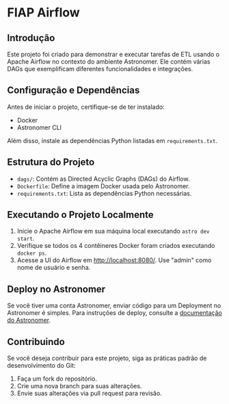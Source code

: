 # FIAP Airflow

## Introdução

Este projeto foi criado para demonstrar e executar tarefas de ETL usando o Apache Airflow no contexto do ambiente Astronomer. Ele contém várias DAGs que exemplificam diferentes funcionalidades e integrações.

## Configuração e Dependências

Antes de iniciar o projeto, certifique-se de ter instalado:

- Docker
- Astronomer CLI

Além disso, instale as dependências Python listadas em `requirements.txt`.

## Estrutura do Projeto

- `dags/`: Contém as Directed Acyclic Graphs (DAGs) do Airflow.
- `Dockerfile`: Define a imagem Docker usada pelo Astronomer.
- `requirements.txt`: Lista as dependências Python necessárias.

## Executando o Projeto Localmente

1. Inicie o Apache Airflow em sua máquina local executando `astro dev start`.
2. Verifique se todos os 4 contêineres Docker foram criados executando `docker ps`.
3. Acesse a UI do Airflow em [http://localhost:8080/](http://localhost:8080/). Use "admin" como nome de usuário e senha.

## Deploy no Astronomer

Se você tiver uma conta Astronomer, enviar código para um Deployment no Astronomer é simples. Para instruções de deploy, consulte a [documentação do Astronomer](https://docs.astronomer.io/cloud/deploy-code/).

## Contribuindo

Se você deseja contribuir para este projeto, siga as práticas padrão de desenvolvimento do Git:

1. Faça um fork do repositório.
2. Crie uma nova branch para suas alterações.
3. Envie suas alterações via pull request para revisão.
